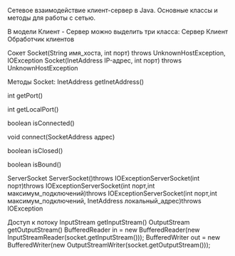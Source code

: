 Сетевое взаимодействие клиент-сервер в Java. Основные классы и методы для работы с сетью.

В модели Клиент - Сервер можно выделить три класса:
Сервер 
Клиент
Обработчик клиентов

Сокет
Socket(String имя_хоста, int порт) throws UnknownHostException, IOException
Socket(InetAddress IP-адрес, int порт) throws UnknownHostException

Методы Socket:
InetAddress getInetAddress()

int getPort()

int getLocalPort()

boolean isConnected()

void connect(SocketAddress адрес)

boolean isClosed()

boolean isBound()

ServerSocket
ServerSocket()throws IOExceptionServerSocket(int порт)throws IOExceptionServerSocket(int порт,int максимум_подключений)throws IOExceptionServerSocket(int порт,int максимум_подключений, InetAddress локальный_адрес)throws IOException

Доступ к потоку
InputStream getInputStream()
OutputStream getOutputStream()
BufferedReader in = new BufferedReader(new InputStreamReader(socket.getInputStream()));
BufferedWriter out = new BufferedWriter(new OutputStreamWriter(socket.getOutputStream()));